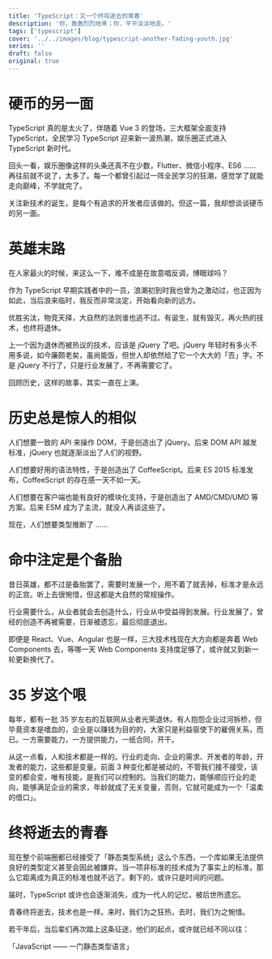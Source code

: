 ```yaml
---
title: 'TypeScript：又一个终将逝去的青春'
description: '你，轰轰烈烈地来；你，平平淡淡地走。'
tags: ['typescript']
cover: '../../images/blog/typescript-another-fading-youth.jpg'
series: ''
draft: false
original: true
---
```


# 硬币的另一面

TypeScript 真的是太火了，伴随着 Vue 3 的登场，三大框架全面支持 TypeScript，全民学习 TypeScript 迎来新一波热潮，娱乐圈正式进入 TypeScript 新时代。

回头一看，娱乐圈像这样的头条还真不在少数，Flutter、微信小程序、ES6 …… 再往前就不说了，太多了。每一个都曾引起过一阵全民学习的狂潮，感觉学了就能走向巅峰，不学就完了。

关注新技术的诞生，是每个有追求的开发者应该做的。但这一篇，我却想谈谈硬币的另一面。

# 英雄末路

在人家最火的时候，来这么一下，难不成是在故意唱反调，博眼球吗？

作为 TypeScript 早期实践者中的一员，浪潮初到时我也曾为之激动过，也正因为如此，当后浪来临时，我反而非常淡定，开始看向新的远方。

优胜劣汰，物竞天择，大自然的法则谁也逃不过。有诞生，就有毁灭，再火热的技术，也终将退休。

上一个因为退休而被热议的技术，应该是 jQuery 了吧。jQuery 年轻时有多火不用多说，如今廉颇老矣，虽尚能饭，但世人却依然给了它一个大大的「否」字。不是 jQuery 不行了，只是行业发展了，不再需要它了。

回顾历史，这样的故事，其实一直在上演。

# 历史总是惊人的相似

人们想要一致的 API 来操作 DOM，于是创造出了 jQuery。后来 DOM API 越发标准，jQuery 也就逐渐淡出了人们的视野。

人们想要好用的语法特性，于是创造出了 CoffeeScript。后来 ES 2015 标准发布，CoffeeScript 的存在感一天不如一天。

人们想要在客户端也能有良好的模块化支持，于是创造出了 AMD/CMD/UMD 等方案。后来 ESM 成为了主流，就没人再谈这些了。

现在，人们想要类型推断了 ……

# 命中注定是个备胎

昔日英雄，都不过是备胎罢了，需要时发展一个，用不着了就丢掉，标准才是永远的正宫。听上去很惋惜，但这都是大自然的常规操作。

行业需要什么，从业者就会去创造什么，行业从中受益得到发展。行业发展了，曾经的创造不再被需要，日渐被遗忘，最后彻底退出。

即便是 React、Vue、Angular 也是一样，三大技术栈现在大方向都是奔着 Web Components 去，等哪一天 Web Components 支持度足够了，或许就又到新一轮更新换代了。

# 35 岁这个哏

每年，都有一批 35 岁左右的互联网从业者光荣退休。有人抱怨企业过河拆桥，但毕竟资本是嗜血的，企业是以赚钱为目的的，大家只是利益驱使下的雇佣关系，而已。一方需要能力，一方提供能力，一纸合同，开干。

从这一点看，人和技术都是一样的。行业的走向、企业的需求、开发者的年龄，开发者的能力，这些都是变量。前面 3 种变化都是被动的，不管我们接不接受，该变的都会变，唯有技能，是我们可以控制的。当我们的能力，能够顺应行业的走向，能够满足企业的需求，年龄就成了无关变量，否则，它就可能成为一个「温柔的借口」。

# 终将逝去的青春

现在整个前端圈都已经接受了「静态类型系统」这么个东西，一个库如果无法提供良好的类型定义甚至会因此被嫌弃。当一项非标准的技术成为了事实上的标准，那么它距离成为真正的标准也就不远了。剩下的，或许只是时间的问题。

届时，TypeScript 或许也会逐渐消失，成为一代人的记忆，被后世所遗忘。

青春终将逝去，技术也是一样。来时，我们为之狂热，去时，我们为之惋惜。

若干年后，当后辈们再次踏上这条征途，他们的起点，或许就已经不同以往：

「JavaScript —— 一门静态类型语言」
